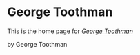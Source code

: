 # George Toothman 

This is the home page for [*George Toothman*](http://georgetoothman.com)

by George Toothman